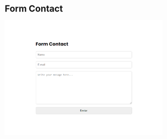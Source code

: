 # Form Contact


[<img src="./contact-form.png" alt="Form Contact">](
https://paulpessoa.github.io/form-contact/)
